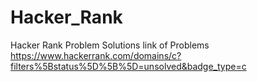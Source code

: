 # Hacker_Rank
Hacker Rank Problem Solutions 
link of Problems 
https://www.hackerrank.com/domains/c?filters%5Bstatus%5D%5B%5D=unsolved&badge_type=c
